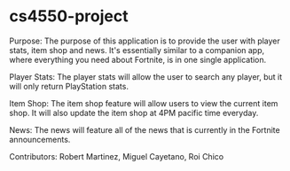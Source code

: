 # cs4550-project

Purpose:
The purpose of this application is to provide the user with player stats, item shop and news. It's essentially similar to a companion app, where everything you need about Fortnite, is in one single application. 

Player Stats:
The player stats will allow the user to search any player, but it will only return PlayStation stats.

Item Shop:
The item shop feature will allow users to view the current item shop. It will also update the item shop at 4PM pacific time everyday.

News:
The news will feature all of the news that is currently in the Fortnite announcements. 

Contributors: Robert Martinez, Miguel Cayetano, Roi Chico
